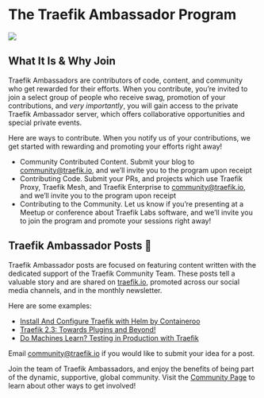 # The Traefik Ambassador Program

<img src="https://lh5.googleusercontent.com/eA7pqcvgSLoH4MJU0qYDwCeRa8Jvj_agOsgTebJUj-QE2njOvBxuBwyhluYtHM5E1IAuzQ0w3hGzjiUe71qB=w1555-h938">

## What It Is & Why Join

Traefik Ambassadors are contributors of code, content, and community who get rewarded for their efforts. When you contribute, you’re invited to join a select group of people who receive swag, promotion of your contributions, and _very importantly_, you will gain access to the private Traefik Ambassador server, which offers collaborative opportunities and special private events. 

Here are ways to contribute. When you notify us of your contributions, we get started with rewarding and promoting your efforts right away! 

* Community Contributed Content. Submit your blog to community@traefik.io, and we’ll invite you to the program upon receipt
* Contributing Code. Submit your PRs, and projects which use Traefik Proxy, Traefik Mesh, and Traefik Enterprise to community@traefik.io, and we’ll invite you to the program upon receipt
* Contributing to the Community. Let us know if you’re presenting at a Meetup or conference about Traefik Labs software, and we’ll invite you to join the program and promote your sessions right away!

## Traefik Ambassador Posts 👑

Traefik Ambassador posts are focused on featuring content written with the dedicated support of the Traefik Community Team. These posts tell a valuable story and are shared on [traefik.io](https://www.traefik.io), promoted across our social media channels, and in the monthly newsletter.

Here are some examples:

* [Install And Configure Traefik with Helm by Containeroo](https://traefik.io/blog/install-and-configure-traefik-with-helm/)
* [Traefik 2.3: Towards Plugins and Beyond!](https://traefik.io/blog/traefik-plugins-pilot/)
* [Do Machines Learn? Testing in Production with Traefik](https://traefik.io/blog/do-machines-learn-testing-in-production-with-traefik/)

Email community@traefik.io if you would like to submit your idea for a post. 

Join the team of Traefik Ambassadors, and enjoy the benefits of being part of the dynamic, supportive, global community. Visit the [Community Page](https://traefik.io/community/) to learn about other ways to get involved! 
